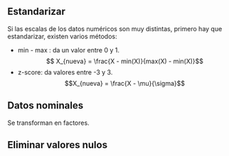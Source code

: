 ## Estandarizar

Si las escalas de los datos numéricos son muy distintas, primero hay que estandarizar, existen varios métodos:

- min - max : da un valor entre 0 y 1.$$ X_{nueva} = \frac{X - min(X)}{max(X) - min(X)}$$
- z-score:  da valores entre -3 y 3.  $$X_{nueva} = \frac{X - \mu}{\sigma}$$
## Datos nominales

Se transforman en factores. 

## Eliminar valores nulos 
